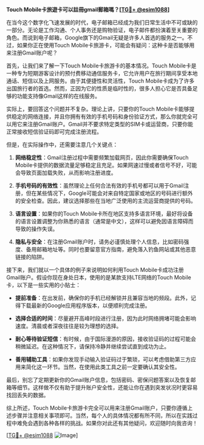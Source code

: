 **Touch Mobile卡旅遊卡可以註冊gmail郵箱嗎？[[TG💪+ @esim1088](https://t.me/s/esim1088)]**

在当今这个数字化飞速发展的时代，电子邮箱已经成为我们日常生活中不可或缺的一部分。无论是工作沟通、个人事务还是购物验证，电子邮件都扮演着至关重要的角色。而说到电子邮箱，Google旗下的Gmail无疑是许多人首选的服务之一。不过，如果你正在使用Touch Mobile卡旅游卡，可能会有疑问：这种卡是否能够用来注册Gmail账户呢？

首先，让我们来了解一下Touch Mobile卡旅游卡的基本情况。Touch Mobile卡是一种专为短期游客设计的预付费移动通信服务卡，它允许用户在旅行期间享受本地通话、短信以及上网服务。由于其便捷性和灵活性，Touch Mobile卡成为了许多出国旅行者的首选。然而，正因为它的性质是临时性的，很多人担心它是否具备足够的功能支持像Gmail这样的在线服务。

实际上，要回答这个问题并不复杂。理论上讲，只要你的Touch Mobile卡能够提供稳定的网络连接，并且你拥有有效的手机号码和身份验证方式，那么你就完全可以用它来注册Gmail账户。Gmail并不要求特定类型的SIM卡或运营商，只要你能正常接收短信验证码即可完成注册流程。

但是，在实际操作中，还需要注意几个关键点：

1. **网络稳定性**：Gmail注册过程中需要频繁加载网页，因此你需要确保Touch Mobile卡提供的数据流量足够稳定且充足。如果网速过慢或者信号不好，可能会导致页面加载失败，从而影响注册进度。

2. **手机号码的有效性**：虽然理论上任何合法有效的手机号都可以用于Gmail注册，但在某些情况下，Google可能会对来自特定国家或地区的号码进行额外的安全检查。因此，建议选择那些在当地广泛使用的主流运营商提供的号码。

3. **语言设置**：如果你的Touch Mobile卡所在地区支持多语言环境，最好将设备的语言设置调整为你熟悉的语言（通常是中文），这样可以避免因语言障碍而导致的操作失误。

4. **隐私与安全**：在注册Gmail账户时，请务必谨慎处理个人信息，比如密码强度、备用邮箱地址等。同时也要留意官方指南，避免落入钓鱼网站或其他恶意链接的陷阱。

接下来，我们就以一个具体的例子来说明如何利用Touch Mobile卡成功注册Gmail账户。假设你现在身处日本，使用的是某款支持LTE网络的Touch Mobile卡，以下是一些实用的小贴士：

- **提前准备**：在出发前，确保你的手机已经解锁并且兼容当地的频段。此外，记得下载最新的Google应用程序版本，以便顺利完成注册。
  
- **选择合适的时间**：尽量避开高峰时段进行注册，因为此时网络拥堵可能会影响速度。清晨或者深夜往往是较为理想的选择。
  
- **耐心等待验证短信**：有时候，由于国际漫游的原因，接收验证码的过程可能会稍微延迟。在这种情况下，请保持冷静并继续尝试直到成功为止。

- **善用辅助工具**：如果你发现手动输入验证码过于繁琐，可以考虑借助第三方应用来简化这一环节。当然，在使用此类工具之前一定要确认其安全性。

最后，别忘了定期更新你的Gmail账户信息，包括密码、密保问题答案以及恢复邮箱等细节。这样做不仅有助于提升账户安全性，还能让你在遇到突发状况时更容易找回丢失的数据。

综上所述，Touch Mobile卡旅游卡完全可以用来注册Gmail账户，只要你遵循上述步骤并注意相关事项即可。当然，每个人的具体情况都有所不同，所以在实践过程中难免会遇到各种各样的挑战。如果你对此还有其他疑问，欢迎随时向我咨询！

[[TG💪+ @esim1088](https://t.me/s/esim1088) ![Image](https://i.postimg.cc/4NQfJmqS/Snipaste-2025-05-13-00-14-12.png)]